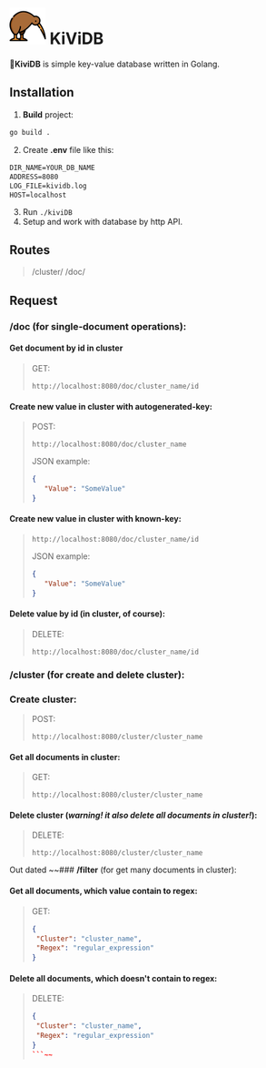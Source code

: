 # [<img src="kivi.png" width="64"/>](kivi.png) KiViDB
🥝**KiviDB** is simple key-value database written in Golang.
## Installation
1. **Build** project:
```sh
go build .
```
2. Create **.env** file like this:
```env
DIR_NAME=YOUR_DB_NAME
ADDRESS=8080
LOG_FILE=kividb.log
HOST=localhost
```
3. Run ```./kiviDB```
4. Setup and work with database by http API.

## Routes
> /cluster/
> /doc/

## Request
### **/doc** (for single-document operations):
#### Get document by id in cluster
> GET:
>```
> http://localhost:8080/doc/cluster_name/id
>```
#### Create new value in cluster with autogenerated-key:
> POST:
> ```
> http://localhost:8080/doc/cluster_name
>```
>JSON example:
>```json
>{
>    "Value": "SomeValue"
>}
>```
#### Create new value in cluster with known-key:
>```
> http://localhost:8080/doc/cluster_name/id
>```
>JSON example:
>```json
>{
>    "Value": "SomeValue"
>}
>```
#### Delete value by id (in cluster, of course):
> DELETE:
>```
> http://localhost:8080/doc/cluster_name/id
>```
### **/cluster** (for create and delete cluster):
### Create cluster:
> POST:
>```
> http://localhost:8080/cluster/cluster_name
>```
#### Get all documents in cluster:
> GET:
>```
> http://localhost:8080/cluster/cluster_name
>```
#### Delete cluster (***warning! it also delete all documents in cluster!***):
> DELETE:
>```
> http://localhost:8080/cluster/cluster_name
>```
Out dated
~~### **/filter** (for get many documents in cluster):
#### Get all documents, which value contain to regex:
> GET:
>```json
>{
>  "Cluster": "cluster_name",
>  "Regex": "regular_expression"
>}
>```
#### Delete all documents, which doesn't contain to regex:
> DELETE:
>```json
>{
>  "Cluster": "cluster_name",
>  "Regex": "regular_expression"
>}
>```~~
